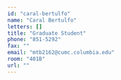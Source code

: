 ```yaml
---
id: "caral-bertulfo"
name: "Caral Bertulfo"
letters: []
title: "Graduate Student"
phone: "851-5292"
fax: ""
email: "mtb2162@cumc.columbia.edu"
room: "401B"
url: ""
---
```

